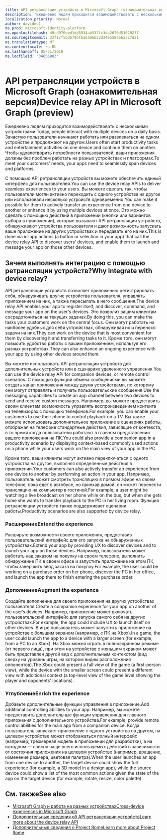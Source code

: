 ```yaml
---
title: API ретрансляции устройств в Microsoft Graph (ознакомительная версия)
description: 'Ежедневно людям приходится взаимодействовать с несколькими устройствами. Зачастую пользователи начинают работать или развлекаться на одном устройстве и продолжают на другом. Чтобы удовлетворить потребности пользователей, ваши приложения должны без проблем работать на разных устройствах и платформах. '
localization_priority: Normal
author: davidmu1
ms.prod: microsoft-identity-platform
ms.openlocfilehash: 49cd970eed1dd5934ab537fc3da2670d510292f7
ms.sourcegitcommit: 33f1cf5b3b79bfba6a06b52d34e558a6ba327d21
ms.translationtype: MT
ms.contentlocale: ru-RU
ms.lasthandoff: 05/31/2019
ms.locfileid: "34656883"
---
```

# <a name="device-relay-api-in-microsoft-graph-preview"></a><span data-ttu-id="5a493-105">API ретрансляции устройств в Microsoft Graph (ознакомительная версия)</span><span class="sxs-lookup"><span data-stu-id="5a493-105">Device relay API in Microsoft Graph (preview)</span></span>

<span data-ttu-id="5a493-106">Ежедневно людям приходится взаимодействовать с несколькими устройствами.</span><span class="sxs-lookup"><span data-stu-id="5a493-106">Today, people interact with multiple devices on a daily basis.</span></span> <span data-ttu-id="5a493-107">Зачастую пользователи начинают работать или развлекаться на одном устройстве и продолжают на другом.</span><span class="sxs-lookup"><span data-stu-id="5a493-107">Users often start productivity tasks and entertainment activities on one device and continue them on another.</span></span> <span data-ttu-id="5a493-108">Чтобы удовлетворить потребности пользователей, ваши приложения должны без проблем работать на разных устройствах и платформах.</span><span class="sxs-lookup"><span data-stu-id="5a493-108">To meet your customers' needs, your apps need to seamlessly span devices and platforms.</span></span> 

<span data-ttu-id="5a493-109">С помощью API ретрансляции устройств вы можете обеспечить единый интерфейс для пользователей.</span><span class="sxs-lookup"><span data-stu-id="5a493-109">You can use the device relay APIs to deliver seamless experiences to your users.</span></span> <span data-ttu-id="5a493-110">Вы можете сделать так, чтобы пользователи могли активно переходить с одного устройства на другое или использовали несколько устройств одновременно.</span><span class="sxs-lookup"><span data-stu-id="5a493-110">You can make it possible for them to actively transfer an experience from one device to another or enhance it by using multiple devices at once.</span></span> <span data-ttu-id="5a493-111">Это можно сделать с помощью действий в приложении (кнопки или вариантов выбора в приложении), которые вызывают API ретрансляции устройств, обнаруживают устройства пользователя и дают возможность запускать ваше приложение на других устройствах и передавать его на них.</span><span class="sxs-lookup"><span data-stu-id="5a493-111">This is done via in-app actions (a button or selection in your app) that call the device relay API to discover users' devices, and enable them to launch and message your app on those other devices.</span></span>

## <a name="why-integrate-with-device-relay"></a><span data-ttu-id="5a493-112">Зачем выполнять интеграцию с помощью ретрансляции устройств?</span><span class="sxs-lookup"><span data-stu-id="5a493-112">Why integrate with device relay?</span></span>

<span data-ttu-id="5a493-113">API ретрансляции устройств позволяет приложению регистрировать себя, обнаруживать другие устройства пользователя, управлять приложением на них, а также пересылать в него сообщения.</span><span class="sxs-lookup"><span data-stu-id="5a493-113">The device relay API enables your app to register itself, and discover, command, and message your app on the user's devices.</span></span> <span data-ttu-id="5a493-114">Это позволит вашим клиентам сосредоточиться на текущих задачах.</span><span class="sxs-lookup"><span data-stu-id="5a493-114">By doing this, you can make the tasks your customers work on the central focus.</span></span> <span data-ttu-id="5a493-115">Они могут работать на наиболее удобных для себя устройствах, обнаруживая их и перенося задачи на них.</span><span class="sxs-lookup"><span data-stu-id="5a493-115">They can work on the device that is most convenient for them by discovering it and transferring tasks to it.</span></span> <span data-ttu-id="5a493-116">Кроме того, они могут повысить удобство работы с вашим приложением, используя его разных устройствах.</span><span class="sxs-lookup"><span data-stu-id="5a493-116">They can also enhance an ongoing experience with your app by using other devices around them.</span></span>

<span data-ttu-id="5a493-117">Вы можете использовать API ретрансляции устройств для дополнительных устройств или в сценариях удаленного управления.</span><span class="sxs-lookup"><span data-stu-id="5a493-117">You can use the device relay API for companion devices, or remote control scenarios.</span></span> <span data-ttu-id="5a493-118">C помощью функций обмена сообщениями вы можете создать канал приложения между двумя устройствами, по которому они могут отправлять и получать пользовательские сообщения.</span><span class="sxs-lookup"><span data-stu-id="5a493-118">Use the messaging capabilities to create an app channel between two devices to send and receive custom messages.</span></span> <span data-ttu-id="5a493-119">Например, вы можете предоставить своим клиентам возможность управлять воспроизведением контента на телевизорах с помощью телефонов.</span><span class="sxs-lookup"><span data-stu-id="5a493-119">For example, you can enable your customers to use their phone to control playback on a TV.</span></span> <span data-ttu-id="5a493-120">Вы также можете использовать дополнительное приложение в сценариях работы, отображая на телефоне стандартные действия, зависящие от контекста, в то время когда пользователи работают в главном представлении вашего приложения на ПК.</span><span class="sxs-lookup"><span data-stu-id="5a493-120">You could also provide a companion app in a productivity scenario by displaying context-based commonly used actions on a phone while your users work on the main view of your app in the PC.</span></span>

<span data-ttu-id="5a493-121">Кроме того, ваши клиенты могут активно переключаться с одного устройства на другое, выполняя определенные действия в приложении.</span><span class="sxs-lookup"><span data-stu-id="5a493-121">Your customers can also actively transfer an experience from one device to another by performing an action in your app.</span></span> <span data-ttu-id="5a493-122">Например, пользователь может смотреть трансляцию в прямом эфире на своем телефоне, пока едет в автобусе, но приехав домой, он может перенести трансляцию на компьютер в гостиной.</span><span class="sxs-lookup"><span data-stu-id="5a493-122">For example, a user might be watching a live broadcast on her phone while on the bus, but when she gets home she wants to transfer playback to the PC in her living room.</span></span> <span data-ttu-id="5a493-123">Функция ретрансляции устройств также поддерживает сценарии работы.</span><span class="sxs-lookup"><span data-stu-id="5a493-123">Productivity scenarios are also supported by device relay.</span></span> 

### <a name="extend-the-experience"></a><span data-ttu-id="5a493-124">Расширение</span><span class="sxs-lookup"><span data-stu-id="5a493-124">Extend the experience</span></span>

<span data-ttu-id="5a493-125">Расширьте возможности своего приложения, предоставив пользовательский интерфейс для его запуска на обнаруженных устройствах.</span><span class="sxs-lookup"><span data-stu-id="5a493-125">Extend your app by providing UX to discover devices and to launch your app on those devices.</span></span> <span data-ttu-id="5a493-126">Например, пользователь может работать над заказом на покупку на своем телефоне, выполнить обнаружение ПК в своем офисе и запустить приложение на этом ПК, чтобы завершить ввод заказа на покупку.</span><span class="sxs-lookup"><span data-stu-id="5a493-126">For example, the user could be working on a purchase order on her phone, discover the PC in her office, and launch the app there to finish entering the purchase order.</span></span>  

### <a name="augment-the-experience"></a><span data-ttu-id="5a493-127">Дополнение</span><span class="sxs-lookup"><span data-stu-id="5a493-127">Augment the experience</span></span>

<span data-ttu-id="5a493-128">Создайте дополнение для своего приложения на других устройствах пользователя.</span><span class="sxs-lookup"><span data-stu-id="5a493-128">Create a companion experience for your app on another of the user’s devices.</span></span> <span data-ttu-id="5a493-129">Например, приложение может включать пользовательский интерфейс для запуска самого себя на других устройствах.</span><span class="sxs-lookup"><span data-stu-id="5a493-129">For example, the app could include UX to launch itself on other devices.</span></span> <span data-ttu-id="5a493-130">В игре пользователь может запустить приложение на устройстве с большим экраном (например, с ПК на Xbox).</span><span class="sxs-lookup"><span data-stu-id="5a493-130">In a game, the user could launch the app to a device with a larger screen (for example, from a PC to an Xbox).</span></span> <span data-ttu-id="5a493-131">На Xbox можно играть в полноэкранном режиме (от первого лица), при этом на устройстве с меньшим экраном может быть представлен другой вид с дополнительным контекстом (вид сверху на уровень игры, на котором видны расположения оппонентов).</span><span class="sxs-lookup"><span data-stu-id="5a493-131">The Xbox could present a full view of the game (a first-person view), while the device with the smaller screen could present a different view with additional context (a top-level view of the game level showing the player and opponents' locations).</span></span>  

### <a name="enrich-the-experience"></a><span data-ttu-id="5a493-132">Углубление</span><span class="sxs-lookup"><span data-stu-id="5a493-132">Enrich the experience</span></span>

<span data-ttu-id="5a493-133">Добавьте дополнительные функции управления в приложение.</span><span class="sxs-lookup"><span data-stu-id="5a493-133">Add additional controlling abilities to your app.</span></span> <span data-ttu-id="5a493-134">Например, вы можете предоставить дополнительные функции управления для главного приложения с дополнительного устройства.</span><span class="sxs-lookup"><span data-stu-id="5a493-134">For example, provide remote control abilities for the main app from a companion device.</span></span> <span data-ttu-id="5a493-135">Когда пользователь запускает приложение с одного устройства на другом, на целевом устройстве может отображаться полный интерфейс (например, трехмерная модель в приложении для разработки), а на исходном — список чаще всего используемых действий в зависимости от состояния приложения на целевом устройстве (например, вращение, изменение размера, цветовая палитра).</span><span class="sxs-lookup"><span data-stu-id="5a493-135">When the user launches an app from one device to another, the target device could show the full experience (for example, a 3D model in a design app), while the source device could show a list of the most common actions given the state of the app on the target device (for example, rotate, resize, color palette).</span></span>

## <a name="see-also"></a><span data-ttu-id="5a493-136">См. также</span><span class="sxs-lookup"><span data-stu-id="5a493-136">See also</span></span>

- [<span data-ttu-id="5a493-137">Microsoft Graph и работа на разных устройствах</span><span class="sxs-lookup"><span data-stu-id="5a493-137">Cross-device experiences in Microsoft Graph</span></span>](cross-device-concept-overview.md)
- [<span data-ttu-id="5a493-138">Дополнительные сведения об API ретрансляции устройств</span><span class="sxs-lookup"><span data-stu-id="5a493-138">Learn more about the device relay API</span></span>](/graph/api/resources/project-rome-overview?view=graph-rest-beta)
- [<span data-ttu-id="5a493-139">Дополнительные сведения о Project Rome</span><span class="sxs-lookup"><span data-stu-id="5a493-139">Learn more about Project Rome</span></span>](https://aka.ms/projectrome)
